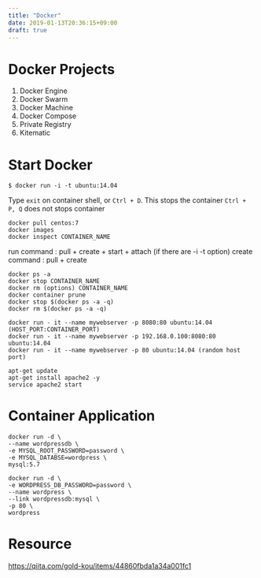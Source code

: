 ```yaml
---
title: "Docker"
date: 2019-01-13T20:36:15+09:00
draft: true
---
```


# Docker Projects
1. Docker Engine
2. Docker Swarm
3. Docker Machine
4. Docker Compose
5. Private Registry
6. Kitematic

# Start Docker
```
$ docker run -i -t ubuntu:14.04
```
Type `exit` on container shell, or `Ctrl + D`. This stops the container
`Ctrl + P, Q` does not stops container
```
docker pull centos:7
docker images
docker inspect CONTAINER_NAME
```
run command : pull + create + start + attach (if there are -i -t option)
create command : pull + create

```
docker ps -a
docker stop CONTAINER_NAME
docker rm (options) CONTAINER_NAME
docker container prune
docker stop $(docker ps -a -q)
docker rm $(docker ps -a -q)
```

```
docker run - it --name mywebserver -p 8080:80 ubuntu:14.04 (HOST_PORT:CONTAINER_PORT)
docker run - it --name mywebserver -p 192.168.0.100:8080:80 ubuntu:14.04 
docker run - it --name mywebserver -p 80 ubuntu:14.04 (random host port)
```

```
apt-get update
apt-get install apache2 -y
service apache2 start
```

# Container Application
```
docker run -d \
--name wordpressdb \
-e MYSQL_ROOT_PASSWORD=password \
-e MYSQL_DATABSE=wordpress \
mysql:5.7

docker run -d \
-e WORDPRESS_DB_PASSWORD=password \
--name wordpress \
--link wordpressdb:mysql \
-p 80 \
wordpress
```



# Resource
https://qiita.com/gold-kou/items/44860fbda1a34a001fc1
